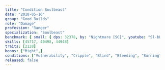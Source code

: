 ```yaml
---
title: "Condition Soulbeast"
date: "2018-05-16"
group: "Good Builds"
role: "Damage"
profession: "Ranger"
specialization: "Soulbeast"
benchmark: { small: { dps: 32378, by: "Nightmare [SC]", youtube: "Sl-bWbM2Vko" }}
skills: [45717, 40498, 44948]
traits: [2128]
boons: ["Might",]
conditions: ["Vulnerability", "Cripple", "Blind", "Bleeding", "Burning", "Immobile", "Weakness"]
released: false
---
```

